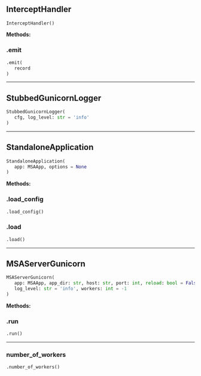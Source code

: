 #


## InterceptHandler
```python 
InterceptHandler()
```




**Methods:**


### .emit
```python
.emit(
   record
)
```


----


## StubbedGunicornLogger
```python 
StubbedGunicornLogger(
   cfg, log_level: str = 'info'
)
```



----


## StandaloneApplication
```python 
StandaloneApplication(
   app: MSAApp, options = None
)
```




**Methods:**


### .load_config
```python
.load_config()
```


### .load
```python
.load()
```


----


## MSAServerGunicorn
```python 
MSAServerGunicorn(
   app: MSAApp, app_dir: str, host: str, port: int, reload: bool = False,
   log_level: str = 'info', workers: int = -1
)
```




**Methods:**


### .run
```python
.run()
```


----


### number_of_workers
```python
.number_of_workers()
```

